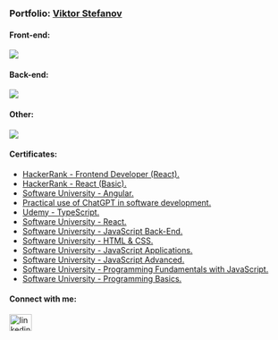 ### Portfolio: [Viktor Stefanov](https://viktor-stefanov.web.app/)

#### Front-end:
<p align="left">
  <a>
    <img src="https://skillicons.dev/icons?i=html,css,js,ts,react,angular,redux,tailwind,mui,styledcomponents,sass" />
  </a>
</p>

#### Back-end:
<p align="left">
  <a>
    <img src="https://skillicons.dev/icons?i=nodejs,express,nestjs,nextjs,mongodb,postgresql,firebase" />
  </a>
</p>

#### Other:
<p align="left">
  <a>
    <img src="https://skillicons.dev/icons?i=git,bitbucket,github,photoshop,postman,vscode" />
  </a>
</p>

#### Certificates:
* [HackerRank - Frontend Developer (React).](https://www.hackerrank.com/certificates/0728ced9e4d8)
* [HackerRank - React (Basic).](https://www.hackerrank.com/certificates/368257ac6ae0)
* [Software University - Angular.](https://softuni.bg/certificates/details/211776/fc7b72bc)
* [Practical use of ChatGPT in software development.](https://github.com/viiktorstefanov/ViiktorStefanov/blob/main/HackBulgaria_Masterclass_Viktor%20Stefanov_15.02.pdf)
* [Udemy - TypeScript.](https://github.com/viiktorstefanov/ViiktorStefanov/blob/main/typescript.jpg)
* [Software University - React.](https://softuni.bg/certificates/details/197757/5626224d)
* [Software University - JavaScript Back-End.](https://softuni.bg/certificates/details/190511/2dd2f159)
* [Software University - HTML & CSS.](https://softuni.bg/certificates/details/205236/765fdeb9)
* [Software University - JavaScript Applications.](https://softuni.bg/certificates/details/180040/65f26b18)
* [Software University - JavaScript Advanced.](https://softuni.bg/certificates/details/174124/7392ef54)
* [Software University - Programming Fundamentals with JavaScript.](https://softuni.bg/certificates/details/166091/98066d3e)
* [Software University - Programming Basics.](https://softuni.bg/certificates/details/147897/2fefa0e5)

#### Connect with me:

<p align="left">
<a href="https://www.linkedin.com/in/viktorstefanov/" target="blank"><img align="center" src="https://raw.githubusercontent.com/rahuldkjain/github-profile-readme-generator/master/src/images/icons/Social/linked-in-alt.svg" alt="linkedin.com/in/viktor-stefanov-953047263" height="30" width="40" /></a>
</p>
